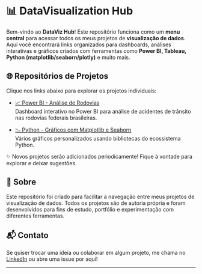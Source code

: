 # 📊 DataVisualization Hub

Bem-vindo ao **DataViz Hub**! Este repositório funciona como um **menu central** para acessar todos os meus projetos de **visualização de dados**. Aqui você encontrará links organizados para dashboards, análises interativas e gráficos criados com ferramentas como **Power BI, Tableau, Python (matplotlib/seaborn/plotly)** e muito mais.

## 🌐 Repositórios de Projetos

Clique nos links abaixo para explorar os projetos individuais:

- [📈 Power BI - Análise de Rodovias](https://github.com/RafaelSpumbergSeus/PowerBI)  
  Dashboard interativo no Power BI para análise de acidentes de trânsito nas rodovias federais brasileiras.

- [📉 Python - Gráficos com Matplotlib e Seaborn](https://github.com/RafaelSpumbergSeus/An-lise-Pr--processamento-e-Visualiza-o-de-Dados)  
  Vários gráficos personalizados usando bibliotecas do ecossistema Python.

✨ Novos projetos serão adicionados periodicamente! Fique à vontade para explorar e deixar sugestões.

## 🚀 Sobre

Este repositório foi criado para facilitar a navegação entre meus projetos de visualização de dados. Todos os projetos são de autoria própria e foram desenvolvidos para fins de estudo, portfólio e experimentação com diferentes ferramentas.

## 📬 Contato

Se quiser trocar uma ideia ou colaborar em algum projeto, me chama no [LinkedIn](https://www.linkedin.com/in/rafael-spumberg) ou abre uma issue por aqui!

---

